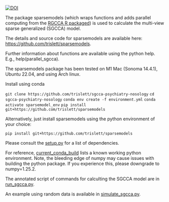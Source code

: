 [![DOI](https://zenodo.org/badge/796674797.svg)](https://zenodo.org/doi/10.5281/zenodo.12167725)

The package sparsemodels (which wraps functions and adds parallel computing from the [RGCCA R packaged](https://github.com/rgcca-factory/RGCCA)) is used to calculate the multi-view sparse generalized (SGCCA) model.

The details and source code for sparsemodels are available here: https://github.com/trislett/sparsemodels.

Further information about functions are available using the python help. E.g., help(parallel_sgcca).

The sparsemodels package has been tested on M1 Mac (Sonoma 14.4.1), Ubuntu 22.04, and using Arch linux. 

Install using conda

`git clone https://github.com/trislett/sgcca-psychiatry-nosology`
`cd sgcca-psychiatry-nosology`
`conda env create -f environment.yml`
`conda activate sparsemodel_env`
`pip install git+https://github.com/trislett/sparsemodels`

Alternatively, just install sparsemodels using the python environment of your choice:

`pip install git+https://github.com/trislett/sparsemodels`

Please consult the [setup.py](https://github.com/trislett/sparsemodels/blob/main/setup.py) for a list of dependencies. 

For reference, [current_conda_build](https://github.com/trislett/sgcca-psychiatry-nosology/blob/main/current_conda_build) lists a known working python environment. Note, the bleeding edge of numpy may cause issues
with building the python package. If you experience this, please downgrade to numpy=1.25.2.

The annotated script of commands for calculting the SGCCA model are in [run_sgcca.py](https://github.com/trislett/sgcca-psychiatry-nosology/blob/main/run_sgcca.py).

An example using random data is available in [simulate_sgcca.py](https://github.com/trislett/sgcca-psychiatry-nosology/blob/main/simulate_sgcca.py).
